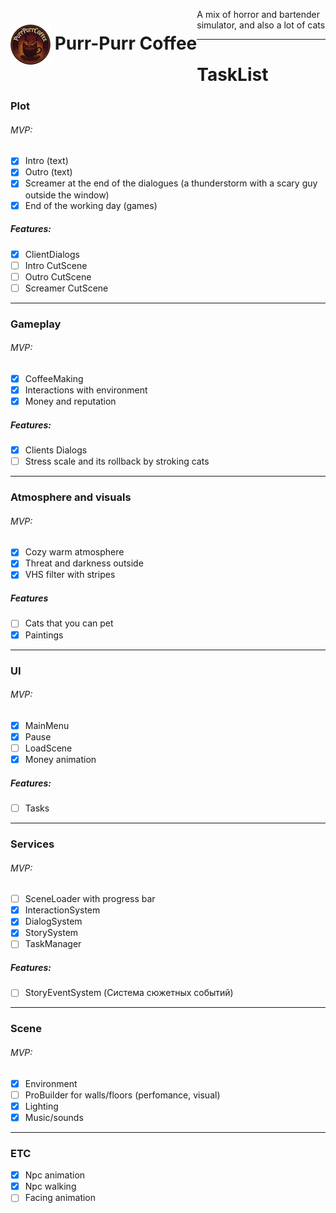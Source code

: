 <h1 style="float:left;"><img src="Assets/PurrPurrCoffee/Content/Sprites/GameLogoDark.png" width=64 height=64 style="vertical-align: middle;"> Purr-Purr Coffee</h1>

A mix of horror and bartender simulator, and also a lot of cats

---
# TaskList

### Plot
###### MVP:
- [x] Intro (text)
- [x] Outro (text)
- [x] Screamer at the end of the dialogues (a thunderstorm with a scary guy outside the window)
- [x] End of the working day (games)
##### Features:
- [x] ClientDialogs
- [ ] Intro CutScene
- [ ] Outro CutScene
- [ ] Screamer CutScene

---
### Gameplay
###### MVP:
- [x] CoffeeMaking
- [x] Interactions with environment
- [x] Money and reputation
##### Features:
- [x] Clients Dialogs
- [ ] Stress scale and its rollback by stroking cats

---
### Atmosphere and visuals
###### MVP:
- [x] Cozy warm atmosphere
- [x] Threat and darkness outside
- [x] VHS filter with stripes
##### Features
- [ ] Сats that you can pet
- [x] Paintings

---
### UI
###### MVP:
- [x] MainMenu
- [x] Pause
- [ ] LoadScene
- [x] Money animation
##### Features:
- [ ] Tasks

---
### Services
###### MVP:
- [ ] SceneLoader with progress bar
- [x] InteractionSystem
- [x] DialogSystem
- [x] StorySystem
- [ ] TaskManager
##### Features:
- [ ] StoryEventSystem (Система сюжетных событий)

---
### Scene
###### MVP:
- [x] Environment
- [ ] ProBuilder for walls/floors (perfomance, visual)
- [x] Lighting
- [x] Music/sounds

---
### ETC
- [x] Npc animation
- [x] Npc walking
- [ ] Facing animation
